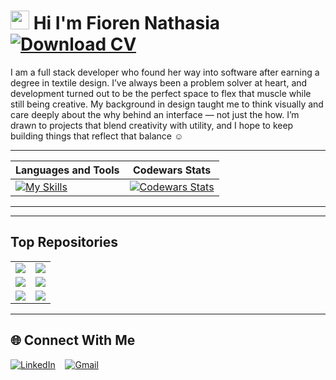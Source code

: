 <div>
  
<h1>
  <img src="https://raw.githubusercontent.com/umenzi/umenzi/main/wave.gif" width="30" alt="wave" />
  Hi I'm Fioren Nathasia

  <a href="./FiorenNathasiaCV.pdf">
    <img src="https://img.shields.io/badge/Download_CV-PDF-blue?style=for-the-badge&logo=readthedocs" alt="Download CV">
  </a>
</h1>

<p>
I am a full stack developer who found her way into software after earning a degree in textile design. I’ve always been a problem solver at heart, and development turned out to be the perfect space to flex that muscle while still being creative. My background in design taught me to think visually and care deeply about the why behind an interface — not just the how. I’m drawn to projects that blend creativity with utility, and I hope to keep building things that reflect that balance ☺️
</p>

</div>


--- 

| Languages and Tools | Codewars Stats |
|---------------|----------------|
| [![My Skills](https://skillicons.dev/icons?i=js,nodejs,react,express,html,css,sass,github,git,postgresql,ps)](https://skillicons.dev) | [![Codewars Stats](https://codewars-stats-ignacio-cuadra.vercel.app/?username=Fifi333&theme=material)](https://www.codewars.com/users/Fifi333) |

---

---

## Top Repositories
<table>
  <tr>
    <td>
      <a href="https://github.com/FiorenNathasia/fittech-frontend">
        <img src="https://github-readme-stats.vercel.app/api/pin/?username=FiorenNathasia&repo=fittech-frontend&theme=material&hide_border=true&border_radius=15" />
      </a>
    </td>
    <td>
      <a href="https://github.com/FiorenNathasia/fittech-backend">
        <img src="https://github-readme-stats.vercel.app/api/pin/?username=FiorenNathasia&repo=fittech-backend&theme=material&hide_border=true&border_radius=15" />
      </a>
    </td>
  </tr>
  <tr>
    <td>
      <a href="https://github.com/FiorenNathasia/thrivevibe-frontend">
        <img src="https://github-readme-stats.vercel.app/api/pin/?username=FiorenNathasia&repo=thrivevibe-frontend&theme=material&hide_border=true&border_radius=15" />
      </a>
    </td>
    <td>
      <a href="https://github.com/FiorenNathasia/thrivevibe-backend">
        <img src="https://github-readme-stats.vercel.app/api/pin/?username=FiorenNathasia&repo=thrivevibe-backend&theme=material&hide_border=true&border_radius=15" />
      </a>
    </td>
  </tr>
  <tr>
    <td>
      <a href="https://github.com/FiorenNathasia/mindscape-frontend">
        <img src="https://github-readme-stats.vercel.app/api/pin/?username=FiorenNathasia&repo=mindscape-frontend&theme=material&hide_border=true&border_radius=15" />
      </a>
    </td>
    <td>
      <a href="https://github.com/FiorenNathasia/mindscape-backend">
        <img src="https://github-readme-stats.vercel.app/api/pin/?username=FiorenNathasia&repo=mindscape-backend&theme=material&hide_border=true&border_radius=15" />
      </a>
    </td>
  </tr>
</table>

---

## 🌐 Connect With Me 
[![LinkedIn](https://skillicons.dev/icons?i=linkedin)](https://linkedin.com/in/fiorennathasia) &nbsp;&nbsp; [![Gmail](https://skillicons.dev/icons?i=gmail)](mailto:fiorennathasia@gmail.com)





